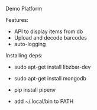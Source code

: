 Demo Platform

Features:

- API to display items from db
- Upload and decode barcodes
- auto-logging


Installing deps:

- sudo apt-get install libzbar-dev

- sudo apt-get install mongodb

- pip install pipenv

- add ~/.local/bin to PATH
